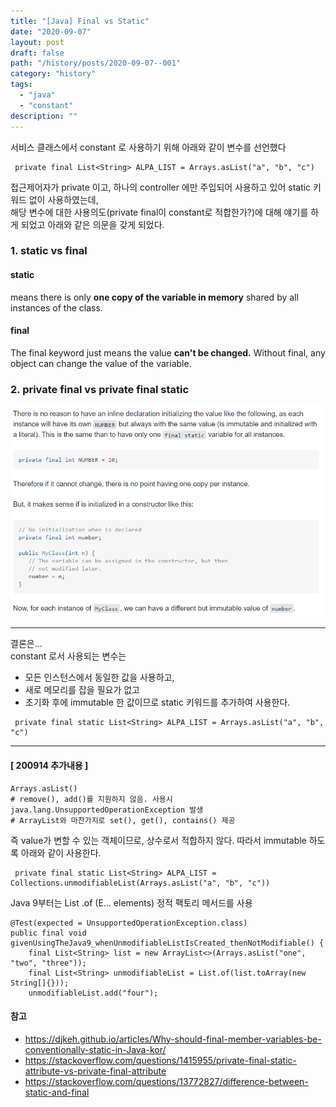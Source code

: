 ```yaml
---
title: "[Java] Final vs Static"
date: "2020-09-07"
layout: post
draft: false
path: "/history/posts/2020-09-07--001"
category: "history"
tags:
  - "java"
  - "constant"
description: ""
---
```


서비스 클래스에서 constant 로 사용하기 위해 아래와 같이 변수를 선언했다
```
 private final List<String> ALPA_LIST = Arrays.asList("a", "b", "c")
```
접근제어자가 private 이고, 하나의 controller 에만 주입되어 사용하고 있어
static 키워드 없이 사용하였는데,  
해당 변수에 대한 사용의도(private final이 constant로 적합한가?)에 대해 얘기를 하게 되었고
아래와 같은 의문을 갖게 되었다.

### 1. static vs final
#### static 
means there is only <strong>one copy of the variable in memory</strong> shared by all instances of the class.

#### final
The final keyword just means the value <strong>can't be changed.</strong> Without final, any object can change the value of the variable.

### 2. private final vs private final static
 
![](./1.PNG)

<hr>

결론은...  
constant 로서 사용되는 변수는
 - 모든 인스턴스에서 동일한 값을 사용하고,  
 - 새로 메모리를 잡을 필요가 없고
 - 초기화 후에 immutable 한 값이므로
static 키워드를 추가하여 사용한다.
```
 private final static List<String> ALPA_LIST = Arrays.asList("a", "b", "c")
```

<hr>

#### [ 200914 추가내용 ]
```
Arrays.asList()
# remove(), add()를 지원하지 않음. 사용시 java.lang.UnsupportedOperationException 발생
# ArrayList와 마찬가지로 set(), get(), contains() 제공
```
즉 value가 변할 수 있는 객체이므로, 상수로서 적합하지 않다.
따라서 immutable 하도록 아래와 같이 사용한다.
```
 private final static List<String> ALPA_LIST = Collections.unmodifiableList(Arrays.asList("a", "b", "c"))
``` 

Java 9부터는 List <E> .of (E… elements) 정적 팩토리 메서드를 사용
```
@Test(expected = UnsupportedOperationException.class)
public final void givenUsingTheJava9_whenUnmodifiableListIsCreated_thenNotModifiable() {
    final List<String> list = new ArrayList<>(Arrays.asList("one", "two", "three"));
    final List<String> unmodifiableList = List.of(list.toArray(new String[]{}));
    unmodifiableList.add("four");
```

#### 참고
- https://djkeh.github.io/articles/Why-should-final-member-variables-be-conventionally-static-in-Java-kor/
- https://stackoverflow.com/questions/1415955/private-final-static-attribute-vs-private-final-attribute
- https://stackoverflow.com/questions/13772827/difference-between-static-and-final
